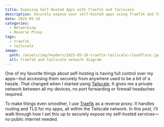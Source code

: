```yaml
---
title: Exposing Self-Hosted Apps with Traefik and Tailscale
description: Securely expose your self-hosted apps using Traefik and Tailscale, without touching your router.
date: 2025-05-16
categories:
  - Networking
  - Reverse Proxy
tags:
  - traefik
  - tailscale
image:
  path: /assets/img/headers/2025-05-16-traefik-tailscale-cloudflare.jpg
  alt: Traefik and Tailscale network diagram
---
```


One of my favorite things about self-hosting is having full control over my apps—but accessing them securely from anywhere used to be a bit of a hassle. That changed when I started using [Tailscale](https://tailscale.com). It gives me a private network between all my devices, no port forwarding or firewall headaches required.

To make things even smoother, I use [Traefik](https://traefik.io) as a reverse proxy. It handles routing and TLS for my apps, all within the Tailscale network. In this post, I’ll walk through how I set this up to securely expose my self-hosted services—no public internet needed.
